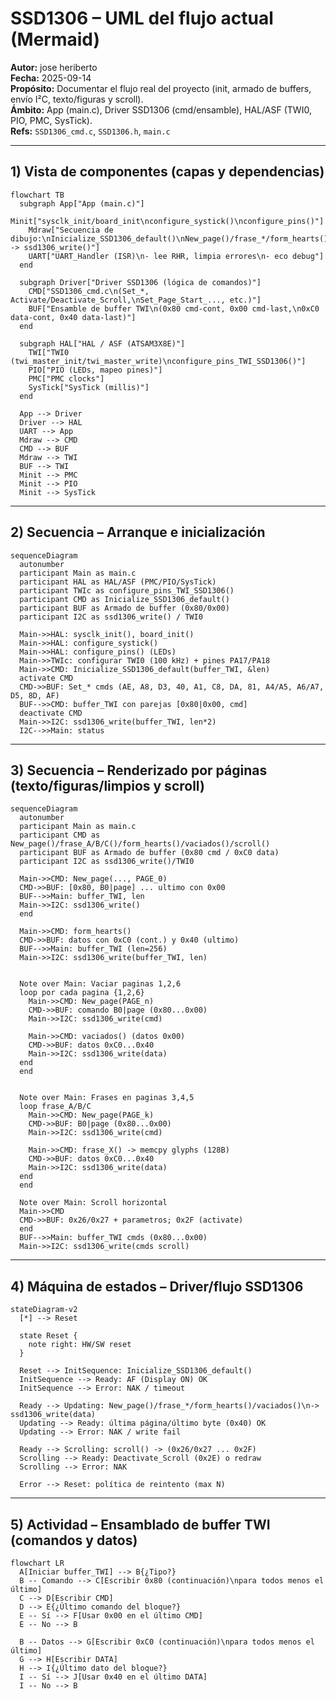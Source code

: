 # SSD1306 – UML del flujo actual (Mermaid)
**Autor:** jose heriberto  
**Fecha:** 2025-09-14  
**Propósito:** Documentar el flujo real del proyecto (init, armado de buffers, envío I²C, texto/figuras y scroll).  
**Ámbito:** App (main.c), Driver SSD1306 (cmd/ensamble), HAL/ASF (TWI0, PIO, PMC, SysTick).  
**Refs:** `SSD1306_cmd.c`, `SSD1306.h`, `main.c`

---

## 1) Vista de componentes (capas y dependencias)
```mermaid
flowchart TB
  subgraph App["App (main.c)"]
    Minit["sysclk_init/board_init\nconfigure_systick()\nconfigure_pins()"]
    Mdraw["Secuencia de dibujo:\nInicialize_SSD1306_default()\nNew_page()/frase_*/form_hearts()/vaciados()\nscroll() -> ssd1306_write()"]
    UART["UART_Handler (ISR)\n- lee RHR, limpia errores\n- eco debug"]
  end

  subgraph Driver["Driver SSD1306 (lógica de comandos)"]
    CMD["SSD1306_cmd.c\n(Set_*, Activate/Deactivate_Scroll,\nSet_Page_Start_..., etc.)"]
    BUF["Ensamble de buffer TWI\n(0x80 cmd-cont, 0x00 cmd-last,\n0xC0 data-cont, 0x40 data-last)"]
  end

  subgraph HAL["HAL / ASF (ATSAM3X8E)"]
    TWI["TWI0 (twi_master_init/twi_master_write)\nconfigure_pins_TWI_SSD1306()"]
    PIO["PIO (LEDs, mapeo pines)"]
    PMC["PMC clocks"]
    SysTick["SysTick (millis)"]
  end

  App --> Driver
  Driver --> HAL
  UART --> App
  Mdraw --> CMD
  CMD --> BUF
  Mdraw --> TWI
  BUF --> TWI
  Minit --> PMC
  Minit --> PIO
  Minit --> SysTick
```

---

## 2) Secuencia – Arranque e inicialización
```mermaid
sequenceDiagram
  autonumber
  participant Main as main.c
  participant HAL as HAL/ASF (PMC/PIO/SysTick)
  participant TWIc as configure_pins_TWI_SSD1306()
  participant CMD as Inicialize_SSD1306_default()
  participant BUF as Armado de buffer (0x80/0x00)
  participant I2C as ssd1306_write() / TWI0

  Main->>HAL: sysclk_init(), board_init()
  Main->>HAL: configure_systick()
  Main->>HAL: configure_pins() (LEDs)
  Main->>TWIc: configurar TWI0 (100 kHz) + pines PA17/PA18
  Main->>CMD: Inicialize_SSD1306_default(buffer_TWI, &len)
  activate CMD
  CMD->>BUF: Set_* cmds (AE, A8, D3, 40, A1, C8, DA, 81, A4/A5, A6/A7, D5, 8D, AF)
  BUF-->>CMD: buffer_TWI con parejas [0x80|0x00, cmd]
  deactivate CMD
  Main->>I2C: ssd1306_write(buffer_TWI, len*2)
  I2C-->>Main: status
```

---

## 3) Secuencia – Renderizado por páginas (texto/figuras/limpios y scroll)
```mermaid
sequenceDiagram
  autonumber
  participant Main as main.c
  participant CMD as New_page()/frase_A/B/C()/form_hearts()/vaciados()/scroll()
  participant BUF as Armado de buffer (0x80 cmd / 0xC0 data)
  participant I2C as ssd1306_write()/TWI0

  Main->>CMD: New_page(..., PAGE_0)
  CMD->>BUF: [0x80, B0|page] ... ultimo con 0x00
  BUF-->>Main: buffer_TWI, len
  Main->>I2C: ssd1306_write()
  end

  Main->>CMD: form_hearts()
  CMD->>BUF: datos con 0xC0 (cont.) y 0x40 (ultimo)
  BUF-->>Main: buffer_TWI (len=256)
  Main->>I2C: ssd1306_write(buffer_TWI, len)


  Note over Main: Vaciar paginas 1,2,6
  loop por cada pagina {1,2,6}
    Main->>CMD: New_page(PAGE_n)
    CMD->>BUF: comando B0|page (0x80...0x00)
    Main->>I2C: ssd1306_write(cmd)

    Main->>CMD: vaciados() (datos 0x00)
    CMD->>BUF: datos 0xC0...0x40
    Main->>I2C: ssd1306_write(data)
  end
  end


  Note over Main: Frases en paginas 3,4,5
  loop frase_A/B/C
    Main->>CMD: New_page(PAGE_k)
    CMD->>BUF: B0|page (0x80...0x00)
    Main->>I2C: ssd1306_write(cmd)

    Main->>CMD: frase_X() -> memcpy glyphs (128B)
    CMD->>BUF: datos 0xC0...0x40
    Main->>I2C: ssd1306_write(data)
  end
  end

  Note over Main: Scroll horizontal
  Main->>CMD
  CMD->>BUF: 0x26/0x27 + parametros; 0x2F (activate)
  end
  BUF-->>Main: buffer_TWI cmds (0x80...0x00)
  Main->>I2C: ssd1306_write(cmds scroll)
```

---

## 4) Máquina de estados – Driver/flujo SSD1306
```mermaid
stateDiagram-v2
  [*] --> Reset

  state Reset {
    note right: HW/SW reset
  }

  Reset --> InitSequence: Inicialize_SSD1306_default()
  InitSequence --> Ready: AF (Display ON) OK
  InitSequence --> Error: NAK / timeout

  Ready --> Updating: New_page()/frase_*/form_hearts()/vaciados()\n-> ssd1306_write(data)
  Updating --> Ready: última página/último byte (0x40) OK
  Updating --> Error: NAK / write fail

  Ready --> Scrolling: scroll() -> (0x26/0x27 ... 0x2F)
  Scrolling --> Ready: Deactivate_Scroll (0x2E) o redraw
  Scrolling --> Error: NAK

  Error --> Reset: política de reintento (max N)
```

---

## 5) Actividad – Ensamblado de buffer TWI (comandos y datos)
```mermaid
flowchart LR
  A[Iniciar buffer_TWI] --> B{¿Tipo?}
  B -- Comando --> C[Escribir 0x80 (continuación)\npara todos menos el último]
  C --> D[Escribir CMD]
  D --> E{¿Último comando del bloque?}
  E -- Sí --> F[Usar 0x00 en el último CMD]
  E -- No --> B

  B -- Datos --> G[Escribir 0xC0 (continuación)\npara todos menos el último]
  G --> H[Escribir DATA]
  H --> I{¿Último dato del bloque?}
  I -- Sí --> J[Usar 0x40 en el último DATA]
  I -- No --> B
```
